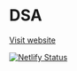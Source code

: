 # DSA

[Visit website](https://dsa-resources.netlify.app/)

[![Netlify Status](https://api.netlify.com/api/v1/badges/16b38f20-e54a-4def-84e8-440c374a2e6d/deploy-status)](https://app.netlify.com/sites/dsa-resources/deploys)
